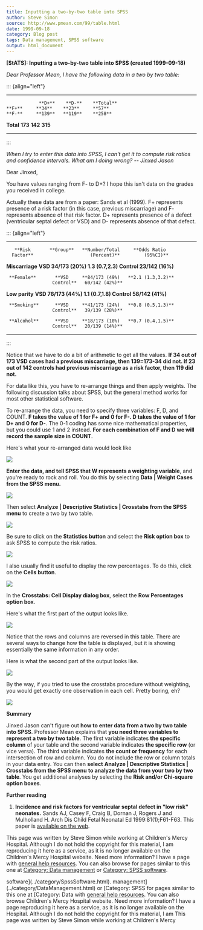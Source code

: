 ```yaml
---
title: Inputting a two-by-two table into SPSS
author: Steve Simon
source: http://www.pmean.com/99/table.html
date: 1999-09-18
category: Blog post
tags: Data management, SPSS software
output: html_document
---
```

****[StATS]:** Inputting a two-by-two table into
SPSS (created 1999-09-18)**

*Dear Professor Mean, I have the following data in a two by two table:*

::: {align="left"}
  ----------- --------- --------- -----------
                **D+**    **D-**    **Total**
    **F+**     **34**    **23**     **57**
    **F-**     **139**   **119**    **258**
   **Total**   **173**   **142**    **315**
  ----------- --------- --------- -----------
:::

*When I try to enter this data into SPSS, I can't get it to compute
risk ratios and confidence intervals. What am I doing wrong? -- Jinxed
Jason*

Dear Jinxed,

You have values ranging from F- to D+? I hope this isn't data on the
grades you received in college.

Actually these data are from a paper: Sands et al (1999). F+
represents presence of a risk factor (in this case, previous
miscarriage) and F- represents absence of that risk factor. D+
represents presence of a defect (ventricular septal defect or VSD) and
D- represents absence of that defect.

::: {align="left"}
  ----------------- ----------- ----------------- -------------------
       **Risk       **Group**   **Number/Total     **Odds Ratio
      Factor**                     (Percent)**         (95%CI)**

   **Miscarriage**    **VSD     **34/173 (20%)   **1.3 (0.7,2.3)**
                     Control**   23/142 (16%)**   

     **Female**       **VSD     **84/173 (49%)   **2.1 (1.3,3.2)**
                     Control**   60/142 (42%)**   

   **Low parity**     **VSD     **76/173 (44%)   **1.1 (0.7,1.8)**
                     Control**   58/142 (41%)**   

     **Smoking**      **VSD     **41/173 (24%)   **0.8 (0.5,1.3)**
                     Control**   39/139 (28%)**   

     **Alcohol**      **VSD     **18/173 (10%)   **0.7 (0.4,1.5)**
                     Control**   20/139 (14%)**   
  ----------------- ----------- ----------------- -------------------
:::

Notice that we have to do a bit of arithmetic to get all the values.
**If 34 out of 173 VSD cases had a previous miscarriage, then
139=173-34 did not. If 23 out of 142 controls had previous miscarriage
as a risk factor, then 119 did not.**

For data like this, you have to re-arrange things and then apply
weights. The following discussion talks about SPSS, but the general
method works for most other statistical software.

To re-arrange the data, you need to specify three variables: F, D, and
COUNT. **F takes the value of 1 for F+ and 0 for F-. D takes the value
of 1 for D+ and 0 for D-**. The 0-1 coding has some nice mathematical
properties, but you could use 1 and 2 instead. **For each combination
of F and D we will record the sample size in COUNT**.

Here's what your re-arranged data would look like

![](../../../web/images/99/table01.gif)

**Enter the data, and tell SPSS that W represents a weighting
variable**, and you're ready to rock and roll. You do this by
selecting **Data | Weight Cases from the SPSS menu.**

![](../../../web/images/99/table02.gif)

Then select **Analyze | Descriptive Statistics | Crosstabs from the
SPSS menu** to create a two by two table.

![](../../../web/images/99/table03.gif)

Be sure to click on the **Statistics button** and select the **Risk
option box** to ask SPSS to compute the risk ratios.

![](../../../web/images/99/table04.gif)

I also usually find it useful to display the row percentages. To do
this, click on the **Cells button**.

![](../../../web/images/99/table05.gif)

In the **Crosstabs: Cell Display dialog box**, select the **Row
Percentages option box**.

Here's what the first part of the output looks like.

![](../../../web/images/99/table06.gif)

Notice that the rows and columns are reversed in this table. There are
several ways to change how the table is displayed, but it is showing
essentially the same information in any order.

Here is what the second part of the output looks like.

![](../../../web/images/99/table07.gif)

By the way, if you tried to use the crosstabs procedure without
weighting, you would get exactly one observation in each cell. Pretty
boring, eh?

![](../../../web/images/99/table08.gif)

**Summary**

Jinxed Jason can't figure out **how to enter data from a two by two
table into SPSS**. Professor Mean explains that **you need three
variables to represent a two by two table**. The first variable
indicates **the specific column** of your table and the second
variable indicates **the specific row** (or vice versa). The third
variable indicates **the count or frequency** for each intersection of
row and column. You do not include the row or column totals in your
data entry. You can then **select** **Analyze | Descriptive
Statistics | Crosstabs from the SPSS menu** **to analyze the data
from your two by two table**. You get additional analyses by selecting
the **Risk and/or Chi-square option boxes**.

**Further reading**

1.  **Incidence and risk factors for ventricular septal defect in "low
    risk" neonates.** Sands AJ, Casey F, Craig B, Dornan J, Rogers J
    and Mulholland H. Arch Dis Child Fetal Neonatal Ed
    1999:81(1);F61-F63. This paper is [available on the
    web](http://adc.bmjjournals.com/cgi/content/full/fetalneonatal;81/1/F61).

This page was written by Steve Simon while working at Children's Mercy
Hospital. Although I do not hold the copyright for this material, I am
reproducing it here as a service, as it is no longer available on the
Children's Mercy Hospital website. Need more information? I have a page
with [general help resources](../GeneralHelp.html). You can also browse
for pages similar to this one at [Category: Data
management](../category/DataManagement.html) or [Category: SPSS
software](../category/SpssSoftware.html).
<!---More--->
software](../category/SpssSoftware.html).
management](../category/DataManagement.html) or [Category: SPSS
for pages similar to this one at [Category: Data
with [general help resources](../GeneralHelp.html). You can also browse
Children's Mercy Hospital website. Need more information? I have a page
reproducing it here as a service, as it is no longer available on the
Hospital. Although I do not hold the copyright for this material, I am
This page was written by Steve Simon while working at Children's Mercy

<!---Do not use
****[StATS]:** Inputting a two-by-two table into
This page was written by Steve Simon while working at Children's Mercy
Hospital. Although I do not hold the copyright for this material, I am
reproducing it here as a service, as it is no longer available on the
Children's Mercy Hospital website. Need more information? I have a page
with [general help resources](../GeneralHelp.html). You can also browse
for pages similar to this one at [Category: Data
management](../category/DataManagement.html) or [Category: SPSS
software](../category/SpssSoftware.html).
--->

